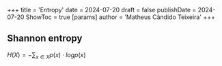 +++
title = 'Entropy'
date = 2024-07-20
draft = false
publishDate = 2024-07-20
ShowToc = true
[params]
  author = 'Matheus Cândido Teixeira'
+++

## Shannon entropy

$H(X) = - \sum_{x \in X} p(x) \cdot log p(x)$


<code>
</code>
